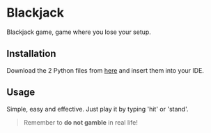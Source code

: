 # Blackjack
Blackjack game, game where you lose your setup.

## Installation

Download the 2 Python files from [here](https://github.com/biscuitdelicious/Blackjack) and insert them into your IDE.

## Usage
Simple, easy and effective. Just play it by typing 'hit' or 'stand'.

> Remember to **do not gamble** in real life!
